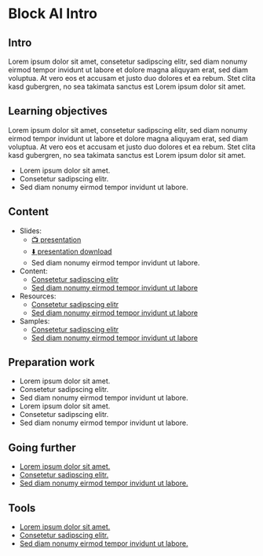 # Block AI Intro

## Intro

Lorem ipsum dolor sit amet, consetetur sadipscing elitr, sed diam nonumy eirmod tempor invidunt ut labore et dolore magna aliquyam erat, sed diam voluptua. At vero eos et accusam et justo duo dolores et ea rebum. Stet clita kasd gubergren, no sea takimata sanctus est Lorem ipsum dolor sit amet.

## Learning objectives

Lorem ipsum dolor sit amet, consetetur sadipscing elitr, sed diam nonumy eirmod tempor invidunt ut labore et dolore magna aliquyam erat, sed diam voluptua. At vero eos et accusam et justo duo dolores et ea rebum. Stet clita kasd gubergren, no sea takimata sanctus est Lorem ipsum dolor sit amet.

- Lorem ipsum dolor sit amet.
- Consetetur sadipscing elitr.
- Sed diam nonumy eirmod tempor invidunt ut labore.

## Content

- Slides:
  - [:tv: presentation](./slides/presentation/)
  - [:arrow_down: presentation download](./slides/presentation.pdf)
  - Sed diam nonumy eirmod tempor invidunt ut labore.
- Content:
  - [Consetetur sadipscing elitr](./content/content_template.md)
  - [Sed diam nonumy eirmod tempor invidunt ut labore](#)
- Resources:
  - [Consetetur sadipscing elitr](./resources/)
  - [Sed diam nonumy eirmod tempor invidunt ut labore](#)
- Samples:
  - [Consetetur sadipscing elitr](./samples)
  - [Sed diam nonumy eirmod tempor invidunt ut labore](#)

## Preparation work

- Lorem ipsum dolor sit amet.
- Consetetur sadipscing elitr.
- Sed diam nonumy eirmod tempor invidunt ut labore.
- Lorem ipsum dolor sit amet.
- Consetetur sadipscing elitr.
- Sed diam nonumy eirmod tempor invidunt ut labore.

## Going further

- [Lorem ipsum dolor sit amet.](#)
- [Consetetur sadipscing elitr.](#)
- [Sed diam nonumy eirmod tempor invidunt ut labore.](#)

## Tools

- [Lorem ipsum dolor sit amet.](#)
- [Consetetur sadipscing elitr.](#)
- [Sed diam nonumy eirmod tempor invidunt ut labore.](#)
